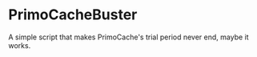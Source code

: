 # PrimoCacheBuster
 A simple script that makes PrimoCache's trial period never end, maybe it works.
